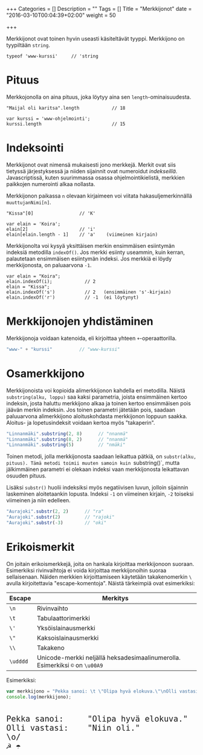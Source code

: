 +++
Categories = []
Description = ""
Tags = []
Title = "Merkkijonot"
date = "2016-03-10T00:04:39+02:00"
weight = 50

+++

Merkkijonot ovat toinen hyvin useasti käsiteltävät tyyppi. Merkkijono on
tyypiltään `string`.

```
typeof 'www-kurssi'     // 'string
```

Pituus
======
Merkkojonolla on aina pituus, joka löytyy aina sen `length`-ominaisuudesta.

```
"Maijal oli karitsa".length            // 18

var kurssi = 'www-ohjelmointi';
kurssi.length                          // 15
```

Indeksointi
===========
Merkkijonot ovat nimensä mukaisesti jono merkkejä. Merkit ovat siis
tietyssä järjestyksessä ja niiden sijainnit ovat numeroidut *indekseillä*.
Javascriptissä, kuten suurimmassa osassa ohjelmointikielistä,
merkkien paikkojen numerointi alkaa nollasta.

Merkkijonon paikassa `n` olevaan kirjaimeen voi viitata hakasuljemerkinnällä
`muuttujanNimi[n]`.

```
"Kissa"[0]                 // 'K'

var elain = 'Koira';
elain[2]                   // 'i'
elain[elain.length - 1]    // 'a'    (viimeinen kirjain)
```

Merkkijonolta voi kysyä yksittäisen merkin ensimmäisen esiintymän indeksiä
metodilla `indexOf()`. Jos merkki esiinty useammin, kuin kerran, palautetaan
ensimmäisen esiintymän indeksi. Jos merkkiä ei löydy merkkijonosta, on
paluaarvona `-1`.

```
var elain = "Koira";
elain.indexOf(i);            // 2
elain = "Kissa";
elain.indexOf('s')           // 2   (ensimmäinen 's'-kirjain)
elain.indexOf('r')           // -1  (ei löytynyt)
```

Merkkijonojen yhdistäminen
==========================
Merkkijonoja voidaan katenoida, eli kirjoittaa yhteen `+`-operaattorilla.

```javascript
"www-" + "kurssi"          // "www-kurssi"
```

Osamerkkijono
=============
Merkkijonoista voi kopioida alimerkkijonon kahdella eri metodilla. Näistä `substring(alku, loppu)`
saa kaksi parametria, joista ensimmäinen kertoo indeksin, josta haluttu merkkijono alkaa
ja toinen kertoo ensimmäisen pois jäävän merkin indeksin. Jos toinen parametri jätetään
pois, saadaan paluuarvona alimerkkijono aloituskohdasta merkkijonon loppuun saakka.
Aloitus- ja lopetusindeksit voidaan kertoa myös "takaperin".

```javascript
"Linnanmäki".substring(2, 8)      // "nnanmä"
"Linnanmäki".substring(8, 2)      // "nnanmä"
"Linnanmäki".substring(5)         // "nmäki"
```

Toinen metodi, jolla merkkijonosta saadaan leikattua pätkiä, on `substr(alku, pituus).
Tämä metodi toimii muuten samoin kuin `substring()`, mutta jälkimmäinen parametri ei
olekaan indeksi vaan merkkijonosta leikattavan osuuden pituus.

Lisäksi `substr()` huolii indeksiksi myös negatiivisen luvun, jolloin sijainnin
laskeminen aloitetaankin lopusta. Indeksi `-1` on viimeinen kirjain, `-2` toiseksi
viimeinen ja niin edelleen.

```javascript
"Aurajoki".substr(2, 2)      // "ra"
"Aurajoki".substr(2)         // "rajoki"
"Aurajoki".substr(-3)        // "oki"
```

Erikoismerkit
=============

On joitain erikoismerkkejä, joita on hankala kirjoittaa merkkijonoon suoraan.
Esimerkiksi rivinvaihtoja ei voida kirjoittaa merkkijonoihin suoraa sellaisenaan.
Näiden merkkien kirjoittamiseen käytetään takakenomerkin `\` avulla kirjoitettavia
"escape-komentoja". Näistä tärkeimpiä ovat esimerkiksi:

| Escape     | Merkitys                        |
|------------|---------------------------------|
| `\n`       | Rivinvaihto                     |
| `\t`       | Tabulaattorimerkki              |
| `\'`       | Yksöislainausmerkki             |
| `\"`       | Kaksoislainausmerkki            |
| `\\`       | Takakeno                        |
| `\udddd`   | Unicode-merkki neljällä heksadesimaalinumerolla. Esimerkiksi <code>&#x00a9;</code> on `\u00A9`  |

Esimerkiksi:

```javascript
var merkkijono = "Pekka sanoi: \t \"Olipa hyvä elokuva.\"\nOlli vastasi: \t \"Niin oli.\"\n\\o/\n\u262D \u2602";
console.log(merkkijono);
```
<div class="html-example">
<style type="text/css" scoped>
.koodia {font-family: monospace; font-size: 150%; white-space: pre;}
</style>
<div class="koodia">
Pekka sanoi: 	 "Olipa hyvä elokuva."
Olli vastasi: 	 "Niin oli."
\o/
&#x262d; &#x2602;
</div>
</div>
